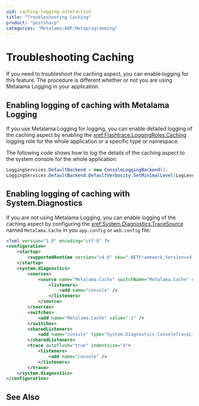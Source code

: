 ```yaml
---
uid: caching-logging-interaction
title: "Troubleshooting Caching"
product: "postsharp"
categories: "Metalama;AOP;Metaprogramming"
---
```

# Troubleshooting Caching

If you need to troubleshoot the caching aspect, you can enable logging for this feature. The procedure is different whether or not you are using Metalama Logging in your application.


## Enabling logging of caching with Metalama Logging

If you use Metalama Logging for logging, you can enable detailed logging of the caching aspect by enabling the <xref:Flashtrace.LoggingRoles.Caching> logging role for the whole application or a specific type or namespace. 

The following code shows how to log the details of the caching aspect to the system console for the whole application:

```csharp
LoggingServices.DefaultBackend = new ConsoleLoggingBackend();
LoggingServices.DefaultBackend.DefaultVerbosity.SetMinimalLevel(LogLevel.Debug, LoggingRoles.Caching);
```


## Enabling logging of caching with System.Diagnostics

If you are not using Metalama Logging, you can enable logging of the caching aspect by configuring the <xref:System.Diagnostics.TraceSource> named `Metalama.Cache` in you `app.config` or `web.config` file: 

```xml
<?xml version="1.0" encoding="utf-8" ?>
<configuration>
    <startup> 
        <supportedRuntime version="v4.0" sku=".NETFramework,Version=v4.7.2" />
    </startup>
	<system.diagnostics>
		<sources>
			<source name="Metalama.Cache" switchName="Metalama.Cache" >
				<listeners>
					<add name="console" />
				</listeners>
			</source>
		</sources>
		<switches>
			<add name="Metalama.Cache" value="-1" />
		</switches>
		<sharedListeners>
			<add name="console" type="System.Diagnostics.ConsoleTraceListener" initializeData="false"/>
		</sharedListeners>
		<trace autoflush="true" indentsize="4">
			<listeners>
				<add name="console" />
			</listeners>
		</trace>
	</system.diagnostics>
</configuration>
```

## See Also

